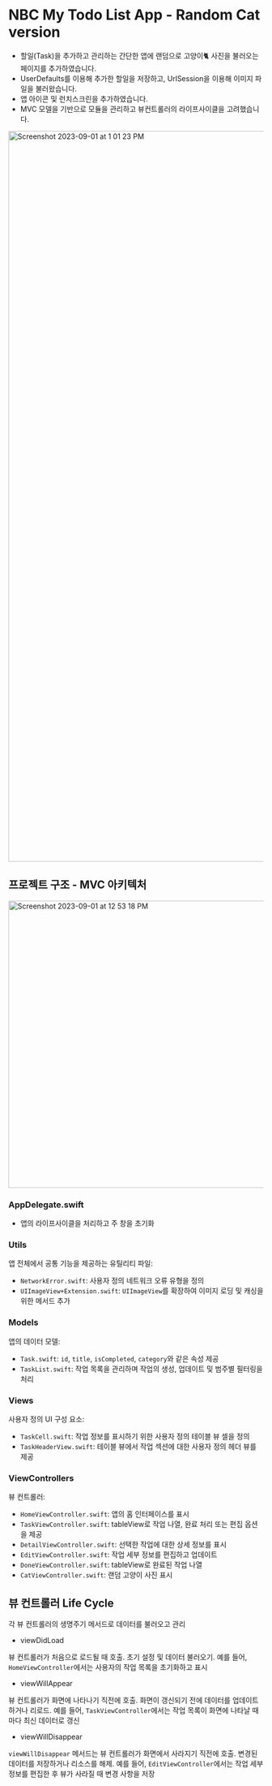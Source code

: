 # NBC My Todo List App - Random Cat version

- 할일(Task)을 추가하고 관리하는 간단한 앱에 랜덤으로 고양이🐈 사진을 불러오는 페이지를 추가하였습니다.
- UserDefaults를 이용해 추가한 할일을 저장하고, UrlSession을 이용해 이미지 파일을 불러왔습니다.
- 앱 아이콘 및 런치스크린을 추가하였습니다.
- MVC 모델을 기반으로 모듈을 관리하고 뷰컨트롤러의 라이프사이클을 고려했습니다.

<img width="1440" alt="Screenshot 2023-09-01 at 1 01 23 PM" src="https://github.com/osrsla/todolist_/assets/139095139/9c4e4713-e393-4290-8f5e-de797234e532">



## 프로젝트 구조 - MVC 아키텍처

<img width="566" alt="Screenshot 2023-09-01 at 12 53 18 PM" src="https://github.com/osrsla/todolist_/assets/139095139/63d76ac6-995b-4cef-aca0-dbabc84fd9d0">

### AppDelegate.swift

- 앱의 라이프사이클을 처리하고 주 창을 초기화

### Utils

앱 전체에서 공통 기능을 제공하는 유틸리티 파일: 

- `NetworkError.swift`: 사용자 정의 네트워크 오류 유형을 정의
- `UIImageView+Extension.swift`: `UIImageView`를 확장하여 이미지 로딩 및 캐싱을 위한 메서드 추가

### Models

앱의 데이터 모델:

- `Task.swift`: `id`, `title`, `isCompleted`, `category`와 같은 속성 제공
- `TaskList.swift`: 작업 목록을 관리하며 작업의 생성, 업데이트 및 범주별 필터링을 처리

### Views

사용자 정의 UI 구성 요소:

- `TaskCell.swift`: 작업 정보를 표시하기 위한 사용자 정의 테이블 뷰 셀을 정의
- `TaskHeaderView.swift`: 테이블 뷰에서 작업 섹션에 대한 사용자 정의 헤더 뷰를 제공

### ViewControllers

뷰 컨트롤러:

- `HomeViewController.swift`: 앱의 홈 인터페이스를 표시
- `TaskViewController.swift`: tableView로 작업 나열, 완료 처리 또는 편집 옵션을 제공
- `DetailViewController.swift`: 선택한 작업에 대한 상세 정보를 표시
- `EditViewController.swift`: 작업 세부 정보를 편집하고 업데이트
- `DoneViewController.swift`: tableView로 완료된 작업 나열
- `CatViewController.swift`: 랜덤 고양이 사진 표시




## 뷰 컨트롤러 Life Cycle

각 뷰 컨트롤러의 생명주기 메서드로 데이터를 불러오고 관리

- viewDidLoad

뷰 컨트롤러가 처음으로 로드될 때 호출. 초기 설정 및 데이터 불러오기. 예를 들어, `HomeViewController`에서는 사용자의 작업 목록을 초기화하고 표시

- viewWillAppear

뷰 컨트롤러가 화면에 나타나기 직전에 호출. 화면이 갱신되기 전에 데이터를 업데이트하거나 리로드. 예를 들어, `TaskViewController`에서는 작업 목록이 화면에 나타날 때마다 최신 데이터로 갱신

- viewWillDisappear

`viewWillDisappear` 메서드는 뷰 컨트롤러가 화면에서 사라지기 직전에 호출. 변경된 데이터를 저장하거나 리소스를 해제. 예를 들어, `EditViewController`에서는 작업 세부 정보를 편집한 후 뷰가 사라질 때 변경 사항을 저장
